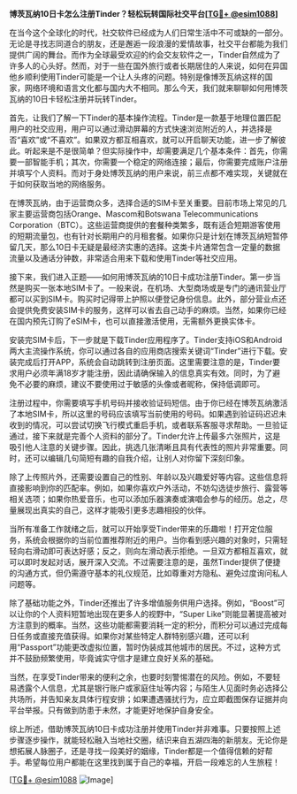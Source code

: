 **博茨瓦纳10日卡怎么注册Tinder？轻松玩转国际社交平台[[TG💪+ @esim1088](https://t.me/s/esim1088)]**

在当今这个全球化的时代，社交软件已经成为人们日常生活中不可或缺的一部分。无论是寻找志同道合的朋友，还是邂逅一段浪漫的爱情故事，社交平台都能为我们提供广阔的舞台。而作为全球最受欢迎的约会交友软件之一，Tinder自然成为了许多人的心头好。然而，对于一些在国外旅行或者长期居住的人来说，如何在异国他乡顺利使用Tinder可能是一个让人头疼的问题。特别是像博茨瓦纳这样的国家，网络环境和语言文化都与国内大不相同。那么今天，我们就来聊聊如何用博茨瓦纳的10日卡轻松注册并玩转Tinder。

首先，让我们了解一下Tinder的基本操作流程。Tinder是一款基于地理位置匹配用户的社交应用，用户可以通过滑动屏幕的方式快速浏览附近的人，并选择是否“喜欢”或“不喜欢”。如果双方都互相喜欢，就可以开启聊天功能，进一步了解彼此。听起来是不是很简单？但实际操作中，却需要满足几个基本条件：首先，你需要一部智能手机；其次，你需要一个稳定的网络连接；最后，你需要完成账户注册并填写个人资料。而对于身处博茨瓦纳的用户来说，前三点都不难实现，关键就在于如何获取当地的网络服务。

在博茨瓦纳，由于运营商众多，选择合适的SIM卡至关重要。目前市场上常见的几家主要运营商包括Orange、Mascom和Botswana Telecommunications Corporation（BTC）。这些运营商提供的套餐种类繁多，既有适合短期游客使用的短期流量包，也有针对长期用户的月租套餐。如果你只是计划在博茨瓦纳短暂停留几天，那么10日卡无疑是最经济实惠的选择。这类卡片通常包含一定量的数据流量以及通话分钟数，非常适合用来下载和使用Tinder等社交应用。

接下来，我们进入正题——如何用博茨瓦纳的10日卡成功注册Tinder。第一步当然是购买一张本地SIM卡了。一般来说，在机场、大型商场或是专门的通讯营业厅都可以买到SIM卡。购买时记得带上护照以便登记身份信息。此外，部分营业点还会提供免费安装SIM卡的服务，这样可以省去自己动手的麻烦。当然，如果你已经在国内预先订购了eSIM卡，也可以直接激活使用，无需额外更换实体卡。

安装完SIM卡后，下一步就是下载Tinder应用程序了。Tinder支持iOS和Android两大主流操作系统，你可以通过各自的应用商店搜索关键词“Tinder”进行下载。安装完成后打开APP，系统会自动跳转到注册页面。这里需要注意的是，Tinder要求用户必须年满18岁才能注册，因此请确保输入的信息真实有效。同时，为了避免不必要的麻烦，建议不要使用过于敏感的头像或者昵称，保持低调即可。

注册过程中，你需要填写手机号码并接收验证码短信。由于你已经在博茨瓦纳激活了本地SIM卡，所以这里的号码应该填写当前使用的号码。如果遇到验证码迟迟未收到的情况，可以尝试切换飞行模式重启手机，或者联系客服寻求帮助。一旦验证通过，接下来就是完善个人资料的部分了。Tinder允许上传最多六张照片，这是吸引他人注意的关键步骤。因此，挑选几张清晰且具有代表性的照片非常重要。同时，还可以编辑几句简短有趣的自我介绍，让别人对你留下深刻印象。

除了上传照片外，还需要设置自己的性别、年龄以及兴趣爱好等内容。这些信息将直接影响到你的匹配率。例如，如果你喜欢户外活动，不妨勾选徒步旅行、露营等相关选项；如果你热爱音乐，也可以添加乐器演奏或演唱会参与的经历。总之，尽量展现出真实的自己，这样才能吸引更多志趣相投的伙伴。

当所有准备工作就绪之后，就可以开始享受Tinder带来的乐趣啦！打开定位服务，系统会根据你的当前位置推荐附近的用户。当你看到感兴趣的对象时，只需轻轻向右滑动即可表达好感；反之，则向左滑动表示拒绝。一旦双方都相互喜欢，就可以即时发起对话，展开深入交流。不过需要注意的是，虽然Tinder提供了便捷的沟通方式，但仍需遵守基本的礼仪规范，比如尊重对方隐私、避免过度询问私人问题等。

除了基础功能之外，Tinder还推出了许多增值服务供用户选择。例如，“Boost”可以让你的个人资料短暂地出现在更多人的视野中，“Super Like”则能显著提高被对方注意到的概率。当然，这些功能都需要消耗一定的积分，而积分可以通过完成每日任务或直接充值获得。如果你对某些特定人群特别感兴趣，还可以利用“Passport”功能更改虚拟位置，暂时伪装成其他城市的居民。不过，这种方式并不鼓励频繁使用，毕竟诚实守信才是建立良好关系的基础。

当然，在享受Tinder带来的便利之余，也要时刻警惕潜在的风险。例如，不要轻易透露个人信息，尤其是银行账户或家庭住址等内容；与陌生人见面时务必选择公共场所，并告知亲友具体行程安排；如果遭遇骚扰行为，应立即截图保存证据并向平台举报。只有做到防患于未然，才能更好地保护自身安全。

综上所述，借助博茨瓦纳10日卡成功注册并使用Tinder并非难事。只要按照上述步骤逐步操作，就能轻松融入当地社交圈，结识来自五湖四海的新朋友。无论你是想拓展人脉圈子，还是寻找一段美好的姻缘，Tinder都是一个值得信赖的好帮手。希望每位用户都能在这里找到属于自己的幸福，开启一段难忘的人生旅程！

[[TG💪+ @esim1088](https://t.me/s/esim1088) ![Image](https://i.postimg.cc/4NQfJmqS/Snipaste-2025-05-13-00-14-12.png)]